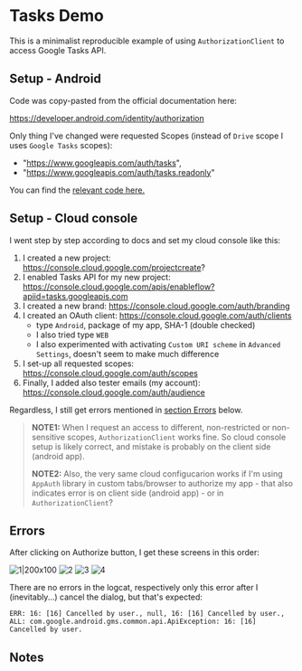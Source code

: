 # Tasks Demo

This is a minimalist reproducible example of using `AuthorizationClient` to access Google Tasks API. 

## Setup - Android

Code was copy-pasted from the official documentation here:

https://developer.android.com/identity/authorization

Only thing I've changed were requested Scopes (instead of `Drive` scope I uses `Google Tasks` scopes):

* "https://www.googleapis.com/auth/tasks",
* "https://www.googleapis.com/auth/tasks.readonly"

You can find the [relevant code here.](https://github.com/mil84/TasksDemo/blob/master/app/src/main/java/sk/tasks/pokus/AuthClient.kt)

## Setup - Cloud console

I went step by step according to docs and set my cloud console like this:

1. I created a new project: https://console.cloud.google.com/projectcreate?
2. I enabled Tasks API for my new project: https://console.cloud.google.com/apis/enableflow?apiid=tasks.googleapis.com
3. I created a new brand: https://console.cloud.google.com/auth/branding
4. I created an OAuth client: https://console.cloud.google.com/auth/clients
   * type `Android`, package of my app, SHA-1 (double checked)
   * I also tried type `WEB`
   * I also experimented with activating `Custom URI scheme` in `Advanced Settings`, doesn't seem to make much difference
5. I set-up all requested scopes: https://console.cloud.google.com/auth/scopes
6. Finally, I added also tester emails (my account): https://console.cloud.google.com/auth/audience

Regardless, I still get errors mentioned in [section Errors](##Errors) below. 

> **NOTE1:** When I request an access to different, non-restricted or non-sensitive scopes, `AuthorizationClient` works fine. So cloud console setup is likely correct, and mistake is probably on the client side (android app).
>
> **NOTE2:** Also, the very same cloud configucarion works if I'm using `AppAuth` library in custom tabs/browser to authorize my app - that also indicates error is on client side (android app) - or in `AuthorizationClient`?

## Errors

After clicking on Authorize button, I get these screens in this order:

![1|200x100](/screenshots/step_1.png)
![2](/screenshots/step_2.png)
![3](/screenshots/step_3.png)
![4](/screenshots/step_4.png)

There are no errors in the logcat, respectively only this error after I (inevitably...) cancel the dialog, but that's expected:

```
ERR: 16: [16] Cancelled by user., null, 16: [16] Cancelled by user., ALL: com.google.android.gms.common.api.ApiException: 16: [16] Cancelled by user.
```

## Notes

